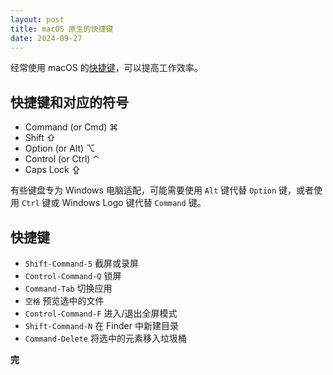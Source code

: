 ```yaml
---
layout: post
title: macOS 原生的快捷键
date: 2024-09-27
---
```


经常使用 macOS 的[快捷键][shortcuts]，可以提高工作效率。

## 快捷键和对应的符号

- Command (or Cmd) ⌘
- Shift ⇧
- Option (or Alt) ⌥
- Control (or Ctrl) ⌃
- Caps Lock ⇪

有些键盘专为 Windows 电脑适配，可能需要使用 `Alt` 键代替 `Option` 键，或者使用 `Ctrl` 键或 Windows Logo 键代替 `Command` 键。

## 快捷键

- `Shift-Command-5` 截屏或录屏
- `Control-Command-Q` 锁屏
- `Command-Tab` 切换应用
- `空格` 预览选中的文件
- `Control-Command-F` 进入/退出全屏模式
- `Shift-Command-N` 在 Finder 中新建目录
- `Command-Delete` 将选中的元素移入垃圾桶

**完**

[shortcuts]: https://support.apple.com/en-us/102650 "Mac keyboard shortcuts"